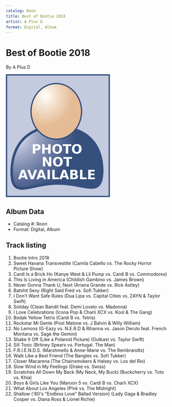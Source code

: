 ```yaml
---
catalog: Roon
title: Best of Bootie 2018
artist: A Plus D
format: Digital, Album
---
```


# Best of Bootie 2018

By A Plus D

![](../../assets/no-picture-available.png)

## Album Data

- Catalog #: Roon
- Format: Digital, Album


## Track listing


1. Bootie Intro 2018
2. Sweet Havana Transvestite (Camila Cabello vs. The Rocky Horror Picture Show)
3. Cardi Is a Brick Ho (Kanye West & Lil Pump vs. Cardi B vs. Commodores)
4. This Is Living in America (Childish Gambino vs. James Brown)
5. Never Gonna Thank U, Next (Ariana Grande vs. Rick Astley)
6. Batshit Sexy (Right Said Fred vs. Sofi Tukker)
7. I Don't Want Safe Rules (Dua Lipa vs. Capital Cities vs. ZAYN & Taylor Swift)
8. Soliday (Clean Bandit feat. Demi Lovato vs. Madonna)
9. I Love Celebrations (Icona Pop & Charli XCX vs. Kool & The Gang)
10. Bodak Yellow Tetris (Cardi B vs. Tetris)
11. Rockstar Mi Gente (Post Malone vs. J Balvin & Willy William)
12. No Lemons (G-Eazy vs. N.E.R.D & Rihanna vs. Jason Derulo feat. French Montana vs. Sage the Gemini)
13. Shake It Off (Like a Polaroid Picture) (Outkast vs. Taylor Swift)
14. Sill Toxic (Britney Spears vs. Portugal. The Man)
15. F.R.I.E.N.D.S. (Marshmello & Anne-Marie vs. The Rembrandts)
16. Walk Like a Best Friend (The Bangles vs. Sofi Tukker)
17. Closer Macarena (The Chainsmokers & Halsey vs. Los del Rio)
18. Slow Wind in My Feelings (Drake vs. Swiss)
19. Scratches All Down My Back (My Neck, My Buck) (Buckcherry vs. Toto vs. Khia)
20. Boys & Girls Like You (Maroon 5 vs. Cardi B vs. Charli XCX)
21. What About Los Angeles (P!nk vs. The Midnight)
22. Shallow ('80's "Endless Love" Ballad Version) (Lady Gaga & Bradley Cooper vs. Diana Ross & Lionel Richie)

